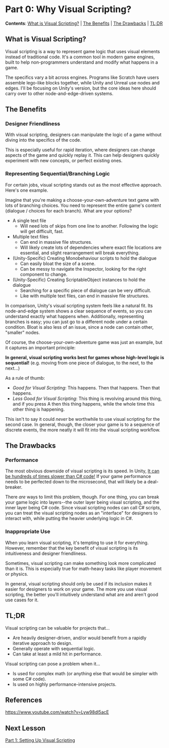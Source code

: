 # Part 0: Why Visual Scripting?

**Contents**: [What is Visual Scripting?](#what-is-visual-scripting) | [The Benefits](#the-benefits) | [The Drawbacks](#the-drawbacks) | [TL;DR](#tldr)

## What is Visual Scripting?

Visual scripting is a way to represent game logic that uses visual elements instead of traditional code. It's a common tool in modern game engines, built to help non-programmers understand and modify what happens in a game.

The specifics vary a bit across engines. Programs like Scratch have users assemble lego-like blocks together, while Unity and Unreal use nodes and edges. I'll be focusing on Unity's version, but the core ideas here should carry over to other node-and-edge-driven systems. 

## The Benefits

### Designer Friendliness

With visual scripting, designers can manipulate the logic of a game without diving into the specifics of the code. 

This is especially useful for rapid iteration, where designers can change aspects of the game and quickly replay it. This can help designers quickly experiment with new concepts, or perfect existing ones.

### Representing Sequential/Branching Logic

For certain jobs, visual scripting stands out as the most effective approach. Here's one example.

Imagine that you're making a choose-your-own-adventure text game with lots of branching choices. You need to represent the entire game's content (dialogue / choices for each branch). What are your options?
- A single text file
  - Will need lots of skips from one line to another. Following the logic will get difficult, fast.
- Multiple text files
  - Can end in massive file structures.
  - Will likely create lots of dependencies where exact file locations are essential, and slight rearrangement will break everything. 
- (Unity-Specific) Creating Monobehaviour scripts to hold the dialogue
  - Can easily bloat the size of a scene.
  - Can be messy to navigate the Inspector, looking for the right component to change.
- (Unity-Specific) Creating ScriptableObject instances to hold the dialogue
  - Searching for a specific piece of dialogue can be very difficult.
  - Like with multiple text files, can end in massive file structures.

In comparison, Unity's visual scripting system feels like a natural fit. Its node-and-edge system shows a clear sequence of events, so you can understand exactly what happens when. Additionally, representing branches is easy; you can just go to a different node under a certain condition. Bloat is also less of an issue, since a node can contain other, "smaller" nodes.

Of course, the choose-your-own-adventure game was just an example, but it captures an important principle:

**In general, visual scripting works best for games whose high-level logic is sequential!** (e.g. moving from one piece of dialogue, to the next, to the next...)

As a rule of thumb:
- *Good for Visual Scripting*: This happens. Then that happens. Then that happens.
- *Less Good for Visual Scripting*: This thing is revolving around this thing, and if you press A then this thing happens, while the whole time this other thing is happening.

This isn't to say it could *never* be worthwhile to use visual scripting for the second case. In general, though, the closer your game is to a sequence of discrete events, the more neatly it will fit into the visual scripting workflow.


## The Drawbacks

### Performance

The most obvious downside of visual scripting is its speed. In Unity, [It can be hundreds of times slower than C# code!](https://www.youtube.com/watch?v=Lyw98dl5acE) If your game performance needs to be perfected down to the microsecond, that will likely be a deal-breaker.

There *are* ways to limit this problem, though. For one thing, you can break your game logic into layers--the outer layer being visual scripting, and the inner layer being C# code. Since visual scripting nodes can call C# scripts, you can treat the visual scripting nodes as an "interface" for designers to interact with, while putting the heavier underlying logic in C#.

### Inappropriate Use

When you learn visual scripting, it's tempting to use it for everything. However, remember that the key benefit of visual scripting is its intuitiveness and designer friendliness. 

Sometimes, visual scripting can make something look more complicated than it is. This is especially true for math-heavy tasks like player movement or physics.

In general, visual scripting should only be used if its inclusion makes it easier for designers to work on your game. The more you use visual scripting, the better you'll intuitively understand what are and aren't good use cases for it.

## TL;DR

Visual scripting can be valuable for projects that...
- Are heavily designer-driven, and/or would benefit from a rapidly iterative approach to design.
- Generally operate with sequential logic.
- Can take at least a mild hit in performance.

Visual scripting can pose a problem when it...
- Is used for complex math (or anything else that would be simpler with some C# code).
- Is used on highly performance-intensive projects.

## References

https://www.youtube.com/watch?v=Lyw98dl5acE

## Next Lesson

[Part 1: Setting Up Visual Scripting](1_SettingUpVisualScripting.md)

